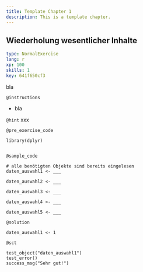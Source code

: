 ```yaml
---
title: Template Chapter 1
description: This is a template chapter.
---
```

## Wiederholung wesentlicher Inhalte

```yaml
type: NormalExercise
lang: r
xp: 100
skills: 1
key: 641f650cf3
```

bla

`@instructions`
- bla

`@hint`
xxx

`@pre_exercise_code`
```{r}
library(dplyr)


```

`@sample_code`
```{r}
# alle benötigten Objekte sind bereits eingelesen
daten_auswahl1 <- ___

daten_auswahl2 <- ___

daten_auswahl3 <- ___

daten_auswahl4 <- ___

daten_auswahl5 <- ___
```

`@solution`
```{r}
daten_auswahl1 <- 1
```

`@sct`
```{r}
test_object("daten_auswahl1") 
test_error()
success_msg("Sehr gut!")
```
